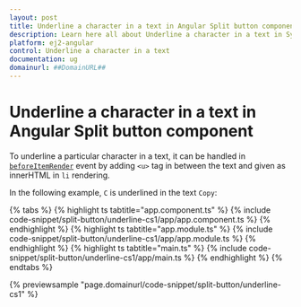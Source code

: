 ```yaml
---
layout: post
title: Underline a character in a text in Angular Split button component | Syncfusion
description: Learn here all about Underline a character in a text in Syncfusion Angular Split button component of Syncfusion Essential JS 2 and more.
platform: ej2-angular
control: Underline a character in a text 
documentation: ug
domainurl: ##DomainURL##
---
```


# Underline a character in a text in Angular Split button component

To underline a particular character in a text, it can be handled in [`beforeItemRender`](https://ej2.syncfusion.com/angular/documentation/api/split-button#beforeitemrender) event by adding `<u>` tag in between the text and given as innerHTML in `li` rendering.

In the following example, `C` is underlined in the text `Copy`:

{% tabs %}
{% highlight ts tabtitle="app.component.ts" %}
{% include code-snippet/split-button/underline-cs1/app/app.component.ts %}
{% endhighlight %}
{% highlight ts tabtitle="app.module.ts" %}
{% include code-snippet/split-button/underline-cs1/app/app.module.ts %}
{% endhighlight %}
{% highlight ts tabtitle="main.ts" %}
{% include code-snippet/split-button/underline-cs1/app/main.ts %}
{% endhighlight %}
{% endtabs %}
  
{% previewsample "page.domainurl/code-snippet/split-button/underline-cs1" %}